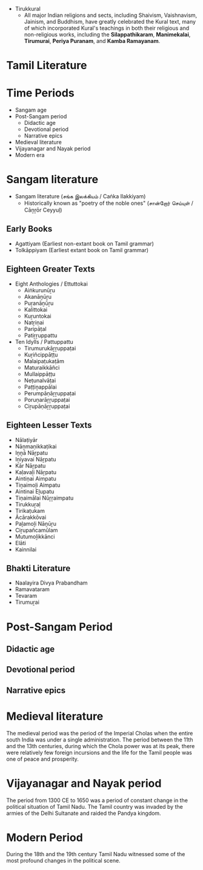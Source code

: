 - Tirukkural
	- All major Indian religions and sects, including Shaivism, Vaishnavism, Jainism, and Buddhism, have greatly celebrated the Kural text, many of which incorporated Kural's teachings in both their religious and non-religious works, including the **Silappathikaram**, **Manimekalai**, **Tirumurai**, **Periya Puranam**, and **Kamba Ramayanam**.
# Tamil Literature
# Time Periods
- Sangam age
- Post-Sangam period
    - Didactic age
    - Devotional period
    - Narrative epics
- Medieval literature
- Vijayanagar and Nayak period
- Modern era
# Sangam literature
- Sangam literature (சங்க இலக்கியம் / Caṅka Ilakkiyam)
	- Historically known as "poetry of the noble ones" (சான்றோர் செய்யுள் / Cāṉṟōr Ceyyuḷ)
## Early Books
- Agattiyam (Earliest non-extant book on Tamil grammar)
- Tolkāppiyam (Earliest extant book on Tamil grammar)
## Eighteen Greater Texts
- Eight Anthologies / Ettuttokai
	- Aiṅkurunūṟu
	- Akanāṉūṟu
	- Puṟanāṉūṟu
	- Kalittokai
	- Kuṟuntokai
	- Natṟiṇai
	- Paripāṭal
	- Patiṟṟuppattu
- Ten Idylls / Pattuppattu
	- Tirumurukāṟṟuppaṭai
	- Kuṟiñcippāṭṭu
	- Malaipaṭukaṭām
	- Maturaikkāñci
	- Mullaippāṭṭu
	- Neṭunalvāṭai
	- Paṭṭiṉappālai
	- Perumpāṇāṟṟuppaṭai
	- Poruṇarāṟṟuppaṭai
	- Ciṟupāṇāṟṟuppaṭai
## Eighteen Lesser Texts
- Nālaṭiyār
- Nāṉmaṇikkaṭikai
- Iṉṉā Nāṟpatu
- Iṉiyavai Nāṟpatu
- Kār Nāṟpatu
- Kaḷavaḻi Nāṟpatu
- Aintiṇai Aimpatu
- Tiṉaimoḻi Aimpatu
- Aintinai Eḻupatu
- Tiṇaimālai Nūṟṟaimpatu
- Tirukkuṟaḷ
- Tirikaṭukam
- Ācārakkōvai
- Paḻamoḻi Nāṉūṟu
- Ciṟupañcamūlam
- Mutumoḻikkānci
- Elāti
- Kainnilai
## Bhakti Literature
- Naalayira Divya Prabandham
- Ramavataram
- Tevaram
- Tirumuṟai
# Post-Sangam Period

## Didactic age

## Devotional period

## Narrative epics

# Medieval literature
The medieval period was the period of the Imperial Cholas when the entire south India was under a single administration. The period between the 11th and the 13th centuries, during which the Chola power was at its peak, there were relatively few foreign incursions and the life for the Tamil people was one of peace and prosperity.
# Vijayanagar and Nayak period
The period from 1300 CE to 1650 was a period of constant change in the political situation of Tamil Nadu. The Tamil country was invaded by the armies of the Delhi Sultanate and raided the Pandya kingdom.
# Modern Period
During the 18th and the 19th century Tamil Nadu witnessed some of the most profound changes in the political scene.

